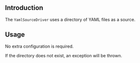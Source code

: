 Introduction
------------
The `YamlSourceDriver` uses a directory of YAML files as a source.

Usage
-----
No extra configuration is required.

If the directory does not exist, an exception will be thrown.
